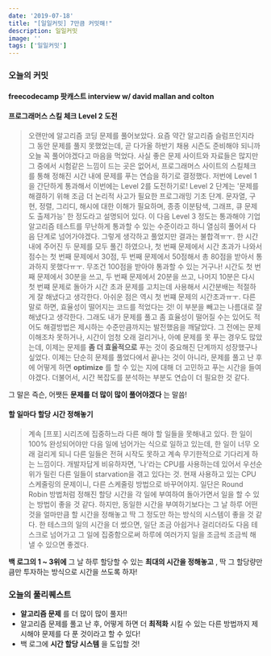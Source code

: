 ```yaml
---
date: '2019-07-18'
title: "[일일커밋] 7만큼 커밋해!"
description: 일일커밋
image: ''
tags: ['일일커밋']
---
```


### 오늘의 커밋

#### freecodecamp 팟캐스트 interview w/ david mallan and colton

#### 프로그래머스 스킬 체크 Level 2 도전
> 오랜만에 알고리즘 코딩 문제를 풀어보았다. 요즘 약간 알고리즘 슬럼프인지라 그 동안 문제를 풀지 못했었는데, 곧 다가올 하반기 채용 시즌도 준비해야 되니까 오늘 꼭 풀어야겠다고 마음을 먹었다. 사실 좋은 문제 사이트와 자료들은 많지만 그 중에서 시험같은 느낌이 드는 곳은 없어서, 프로그래머스 사이트의 스킬체크를 통해 정해진 시간 내에 문제를 푸는 연습을 하기로 결정했다. 저번에 Level 1을 간단하게 통과해서 이번에는 Level 2를 도전하기로! Level 2 단계는 '문제를 해결하기 위해 조금 더 논리적 사고가 필요한 프로그래밍 기초 단계. 문자열, 구현, 정렬, 그리디, 해시에 대한 이해가 필요하며, 종종 이분탐색, 그래프, 큐 문제도 출제가능' 한 정도라고 설명되어 있다. 이 다음 Level 3 정도는 통과해야 기업 알고리즘 테스트를 무난하게 통과할 수 있는 수준이라고 하니 열심히 풀어서 다음 단계로 넘어가야겠다. 그렇게 생각하고 풀었지만 결과는 불합격ㅠㅜ. 한 시간 내에 주어진 두 문제를 모두 풀긴 하였으나, 첫 번째 문제에서 시간 초과가 나와서 점수는 첫 번째 문제에서 30점, 두 번째 문제에서 50점해서 총 80점을 받아서 통과하지 못했다ㅠㅜ. 무조건 100점을 받아야 통과할 수 있는 거구나! 시간도 첫 번째 문제에서 30분을 쓰고, 두 번째 문제에서 20분을 쓰고, 나머지 10분은 다시 첫 번쨰 문제로 돌아가 시간 초과 문제를 고치는데 사용해서 시간분배는 적절하게 잘 해냈다고 생각한다. 아쉬운 점은 역시 첫 번쨰 문제의 시간초과ㅠㅜ. 다른 말로 하면, 효율성이 떨어지는 코드를 적었다는 것! 이 부분을 빼고는 나름대로 잘 해냈다고 생각한다. 그래도 내가 문제를 풀고 좀 효율성이 떨어질 수는 있어도 적어도 해결방법은 제시하는 수준만큼까지는 발전했음을 깨달았다. 그 전에는 문제 이해조차 못하거나, 시간이 엄청 오래 걸리거나, 아예 문제를 못 푸는 경우도 많았는데, 이제는 문제를 __좀 더 효율적으로__ 푸는 것이 중요해진 단계까지 성장했구나 싶었다. 이제는 단순히 문제를 풀었다에서 끝나는 것이 아니라, 문제를 풀고 난 후에 어떻게 하면 __optimize__ 를 할 수 있는 지에 대해 더 고민하고 푸는 시간을 들여야겠다. 더불어서, 시간 복잡도를 분석하는 부분도 연습이 더 필요한 것 같다. 

그 말은 즉슨, 어쨋든 __문제를 더 많이 많이 풀어야겠다__ 는 말씀!

#### 할 일마다 할당 시간 정해놓기
> 계속 [프포] 시리즈에 집중하느라 다른 해야 할 일들을 못해내고 있다. 한 일이 100% 완성되어야만 다음 일에 넘어가는 식으로 일하고 있는데, 한 일이 너무 오래 걸리게 되니 다른 일들은 전혀 시작도 못하고 계속 무기한적으로 기다리게 하는 느낌이다. 개발자답게 비유하자면, '나'라는 CPU를 사용하는데 있어서 우선순위가 밀린 다른 일들이 starvation을 겪고 있다는 것. 현재 사용하고 있는 CPU 스케줄링의 문제이니, 다른 스케줄링 방법으로 바꾸어야지. 일단은 Round Robin 방법처럼 정해진 할당 시간을 각 일에 부여하여 돌아가면서 일을 할 수 있는 방법이 좋을 것 같다. 하지만, 동일한 시간을 부여하기보다는 그 날 하루 어떤 것을 얼마만큼 할 시간을 정해놓고 딱 그 정도만 하는 방식의 시스템이 좋을 것 같다. 한 테스크의 일의 시간을 더 썼으면, 일단 조금 아쉽거나 걸리더라도 다음 테스크로 넘어가고 그 일에 집중함으로써 하루에 여러가지 일을 조금씩 조금씩 해낼 수 있으면 좋겠다.

__백 로그의 1 ~ 3위에__ 그 날 하루 할당할 수 있는 __최대의 시간을 정해놓고__ , 딱 그 할당량만큼만 투자하는 방식으로 시간을 쓰도록 하자!

### 오늘의 풀리퀘스트
- __알고리즘 문제__ 를 더 많이 많이 풀자!!
- 알고리즘 문제를 풀고 난 후, 어떻게 하면 더 __최적화__ 시킬 수 있는 다른 방법까지 제시해야 문제를 다 푼 것이라고 할 수 있다!
- 백 로그에 __시간 할당 시스템__ 을 도입할 것!